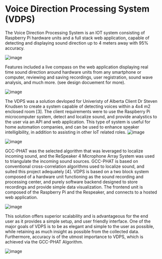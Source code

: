 # Voice Direction Processing System (VDPS)
The Voice Direction Processing System is an IOT system consisting of Raspberry Pi hardware units and a full stack web application, 
capable of detecting and displaying sound direction up to 4 meters away with 95% accuracy.

![image](https://github.com/nickroxcks/VDPS_Public/assets/34073804/9ea3d0eb-b36e-4be2-b449-81619db42710) 

Features included a live compass on the web application displaying real time sound direction around hardware units from any smartphone or computer, 
reviewing and saving recordings, user registration, sound wave analysis, and much more. (see design docuement for more).

![image](https://github.com/nickroxcks/VDPS_Public/assets/34073804/56c021ef-cfc8-4594-ba9e-a335c9badb76)

The VDPS was a solution devloped for Univeristy of Alberta Client Dr Steven Knudsen to create a system capable of detecting voices within a 4x4 m2
enclosed room [3]. The client requirements were to use the Raspberry Pi microcomputer system, detect and localize sound, and provide analystics to the user
via an API and web application. This type of system is useful for home automation companies, and can be used to enhance speaker intelligibility, in addition to assisting in other IoT related roles.
![image](https://github.com/nickroxcks/VDPS_Public/assets/34073804/9ea3d0eb-b36e-4be2-b449-81619db42710)

![image](https://github.com/nickroxcks/VDPS_Public/assets/34073804/fa61689a-4859-4a08-8dc0-c372291e082a)

GCC-PHAT was the selected algorithm that was leveraged to localize incoming sound, and the ReSpeaker
4 Microphone Array System was used to triangulate the incoming sound sources. GCC-PHAT is based on
conventional cross-correlation algorithms used to localize sound, and suited this project adequately [4].
VDPS is based on a two block system composed of a hardware unit functioning as the sound recording
and processing center, and purely software backend designed to store recordings and provide simple
data visualization. The frontend unit is composed of the Raspberry Pi and the Respeaker, and connects to
a hosted web application.


![image](https://github.com/nickroxcks/VDPS_Public/assets/34073804/56c021ef-cfc8-4594-ba9e-a335c9badb76)

This solution offers superior scalability and is advantageous for the end user as it provides a simple
setup, and user friendly interface. One of the major goals of VDPS is to be as elegant and simple to the
user as possible, while retaining as much insight as possible from the collected data. Furthermore,
accuracy is of the utmost importance to VDPS, which is achieved via the GCC-PHAT Algorithm.

![image](https://github.com/nickroxcks/VDPS_Public/assets/34073804/9ea3d0eb-b36e-4be2-b449-81619db42710)


